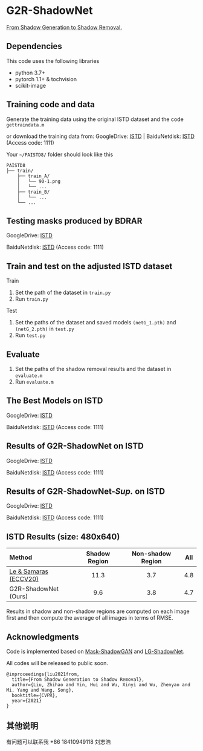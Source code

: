 # G2R-ShadowNet
[From Shadow Generation to Shadow Removal.](https://arxiv.org/abs/2103.12997)

## Dependencies
This code uses the following libraries
- python 3.7+
- pytorch 1.1+ & tochvision
- scikit-image

## Training code and data

Generate the training data using the original ISTD dataset and the code ```gettraindata.m```

or download the training data from: GoogleDrive: [ISTD](https://drive.google.com/file/d/1az6HF6VTD6w1AcEFzW4RstAEZgjTqzPB/view?usp=sharing) | BaiduNetdisk: [ISTD](https://pan.baidu.com/s/1TppO4RqehJBh-TEIseYErA) (Access code: 1111)

Your `~/PAISTD8/` folder should look like this
```
PAISTD8
├── train/
    ├── train_A/
    │   └── 90-1.png
    │   └── ...
    ├── train_B/
    │   └── ...
    └── ...
```

## Testing masks produced by BDRAR

GoogleDrive: [ISTD](https://drive.google.com/file/d/1fx7PODULpfRD6dsatvpsNpKoHKeYks7J/view?usp=sharing)

BaiduNetdisk: [ISTD](https://pan.baidu.com/s/1iPh-oR_gttrIkm72S0H-ug) (Access code: 1111)


## Train and test on the adjusted ISTD dataset
Train 
1. Set the path of the dataset in ```train.py```
2. Run ```train.py```

Test   
1. Set the paths of the dataset and saved models ```(netG_1.pth)``` and ```(netG_2.pth)``` in ```test.py```
2. Run ```test.py```

## Evaluate
1. Set the paths of the shadow removal results and the dataset in ```evaluate.m```
2. Run ```evaluate.m```

## The Best Models on ISTD

GoogleDrive: [ISTD](https://drive.google.com/file/d/1uSqGRbSXm12dpNIfaSsVYdQW4ifYbgw0/view?usp=sharing)

BaiduNetdisk: [ISTD](https://pan.baidu.com/s/1QJx-ccmE4-pQWK0v9nA00g) (Access code: 1111)

 
## Results of G2R-ShadowNet on ISTD

GoogleDrive: [ISTD](https://drive.google.com/file/d/1qDhKWeihp6dqzINrtdkwc4SIkzx42yx3/view?usp=sharing)

BaiduNetdisk: [ISTD](https://pan.baidu.com/s/1fQ4f6zFBkqUwnimA4k1M1A) (Access code: 1111)

## Results of G2R-ShadowNet-_Sup._ on ISTD

GoogleDrive: [ISTD](https://drive.google.com/file/d/1Q1dIyGIOxPpi9yk8ibrcIPIH0G2IqE2e/view?usp=sharing)

BaiduNetdisk: [ISTD](https://pan.baidu.com/s/1JWvz0KVjkbQmcoHENuGc4w) (Access code: 1111)


## ISTD Results (size: 480x640)
| Method | Shadow Region | Non-shadow Region | All |
|:-----|:-----:|:-----:|------|
| [Le & Samaras (ECCV20)](https://github.com/lmhieu612/FSS2SR) | 11.3 | 3.7 | 4.8 |
| G2R-ShadowNet (Ours) | 9.6 | 3.8 | 4.7 |

Results in shadow and non-shadow regions are computed on each image first and then compute the average of all images in terms of RMSE.

## Acknowledgments
Code is implemented based on [Mask-ShadowGAN](https://github.com/xw-hu/Mask-ShadowGAN) and [LG-ShadowNet](https://github.com/hhqweasd/LG-ShadowNet).

All codes will be released to public soon.

```
@inproceedings{liu2021from,
  title={From Shadow Generation to Shadow Removal},
  author={Liu, Zhihao and Yin, Hui and Wu, Xinyi and Wu, Zhenyao and Mi, Yang and Wang, Song},
  booktitle={CVPR},
  year={2021}
}
```

## 其他说明
有问题可以联系我
+86 18410949118
刘志浩


